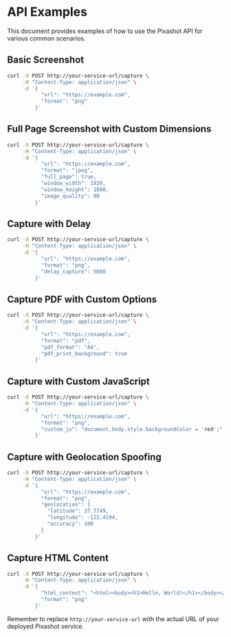 # API Examples

This document provides examples of how to use the Pixashot API for various common scenarios.

## Basic Screenshot

```bash
curl -X POST http://your-service-url/capture \
     -H "Content-Type: application/json" \
     -d '{
           "url": "https://example.com",
           "format": "png"
         }'
```

## Full Page Screenshot with Custom Dimensions

```bash
curl -X POST http://your-service-url/capture \
     -H "Content-Type: application/json" \
     -d '{
           "url": "https://example.com",
           "format": "jpeg",
           "full_page": true,
           "window_width": 1920,
           "window_height": 1080,
           "image_quality": 90
         }'
```

## Capture with Delay

```bash
curl -X POST http://your-service-url/capture \
     -H "Content-Type: application/json" \
     -d '{
           "url": "https://example.com",
           "format": "png",
           "delay_capture": 5000
         }'
```

## Capture PDF with Custom Options

```bash
curl -X POST http://your-service-url/capture \
     -H "Content-Type: application/json" \
     -d '{
           "url": "https://example.com",
           "format": "pdf",
           "pdf_format": "A4",
           "pdf_print_background": true
         }'
```

## Capture with Custom JavaScript

```bash
curl -X POST http://your-service-url/capture \
     -H "Content-Type: application/json" \
     -d '{
           "url": "https://example.com",
           "format": "png",
           "custom_js": "document.body.style.backgroundColor = 'red';"
         }'
```

## Capture with Geolocation Spoofing

```bash
curl -X POST http://your-service-url/capture \
     -H "Content-Type: application/json" \
     -d '{
           "url": "https://example.com",
           "format": "png",
           "geolocation": {
             "latitude": 37.7749,
             "longitude": -122.4194,
             "accuracy": 100
           }
         }'
```

## Capture HTML Content

```bash
curl -X POST http://your-service-url/capture \
     -H "Content-Type: application/json" \
     -d '{
           "html_content": "<html><body><h1>Hello, World!</h1></body></html>",
           "format": "png"
         }'
```

Remember to replace `http://your-service-url` with the actual URL of your deployed Pixashot service.